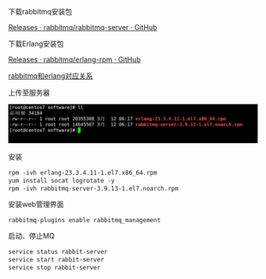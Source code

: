 下载rabbitmq安装包

[Releases · rabbitmq/rabbitmq-server · GitHub](https://github.com/rabbitmq/rabbitmq-server/releases)

下载Erlang安装包

[Releases · rabbitmq/erlang-rpm · GitHub](https://github.com/rabbitmq/erlang-rpm/releases)



[rabbitmq和erlang对应关系](https://www.rabbitmq.com/which-erlang.html#compatibility-matrix)



上传至服务器

![20220312_062340](img/20220312_062340.png)



安装

```shell
rpm -ivh erlang-23.3.4.11-1.el7.x86_64.rpm
yum install socat logrotate -y
rpm -ivh rabbitmq-server-3.9.13-1.el7.noarch.rpm
```



安装web管理界面

```shell
rabbitmq-plugins enable rabbitmq_management
```



启动、停止MQ

```shell
service status rabbit-server
service start rabbit-server
service stop rabbit-server
```

